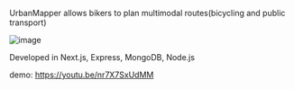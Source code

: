 UrbanMapper allows bikers to plan multimodal routes(bicycling and public transport)

![image](https://user-images.githubusercontent.com/44384988/191678484-fef383d5-cc22-4e00-b77c-5578aa71d1f1.png)

Developed in Next.js, Express, MongoDB, Node.js

demo: https://youtu.be/nr7X7SxUdMM
